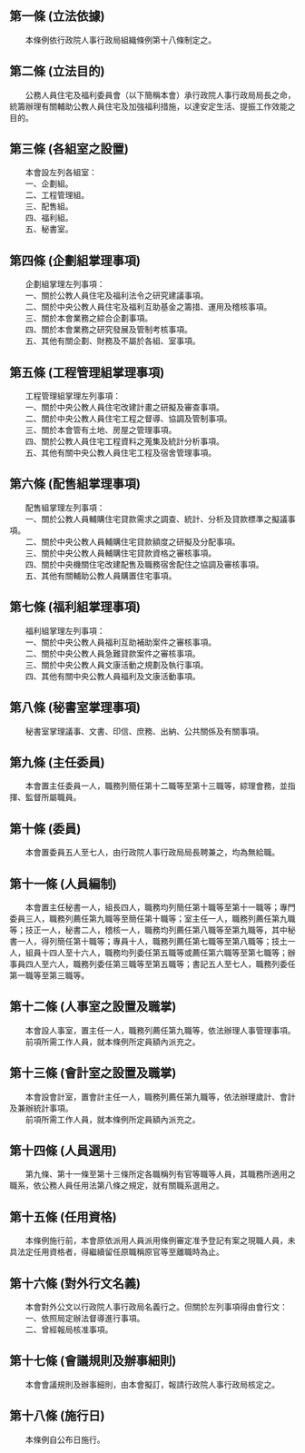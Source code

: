 第一條 (立法依據)
-----------------
　　本條例依行政院人事行政局組織條例第十八條制定之。  


第二條 (立法目的)
-----------------
　　公務人員住宅及福利委員會（以下簡稱本會）承行政院人事行政局局長之命，統籌辦理有關輔助公教人員住宅及加強福利措施，以達安定生活、提振工作效能之目的。  


第三條 (各組室之設置)
---------------------
　　本會設左列各組室：  
　　一、企劃組。  
　　二、工程管理組。  
　　三、配售組。  
　　四、福利組。  
　　五、秘書室。  


第四條 (企劃組掌理事項)
-----------------------
　　企劃組掌理左列事項：  
　　一、關於公教人員住宅及福利法令之研究建議事項。  
　　二、關於中央公教人員住宅及福利互助基金之籌措、運用及稽核事項。  
　　三、關於本會業務之綜合企劃事項。  
　　四、關於本會業務之研究發展及管制考核事項。  
　　五、其他有關企劃、財務及不屬於各組、室事項。  


第五條 (工程管理組掌理事項)
---------------------------
　　工程管理組掌理左列事項：  
　　一、關於中央公教人員住宅改建計畫之研擬及審查事項。  
　　二、關於中央公教人員住宅工程之督導、協調及管制事項。  
　　三、關於本會管有土地、房屋之管理事項。  
　　四、關於公教人員住宅工程資料之蒐集及統計分析事項。  
　　五、其他有關中央公教人員住宅工程及宿舍管理事項。  


第六條 (配售組掌理事項)
-----------------------
　　配售組掌理左列事項：  
　　一、關於公教人員輔購住宅貸款需求之調查、統計、分析及貸款標準之擬議事項。  
　　二、關於中央公教人員輔購住宅貸款額度之研擬及分配事項。  
　　三、關於中央公教人員輔購住宅貸款資格之審核事項。  
　　四、關於中央機關住宅改建配售及職務宿舍配住之協調及審核事項。  
　　五、其他有關輔助公教人員購置住宅事項。  


第七條 (福利組掌理事項)
-----------------------
　　福利組掌理左列事項：  
　　一、關於中央公教人員福利互助補助案件之審核事項。  
　　二、關於中央公教人員急難貸款案件之審核事項。  
　　三、關於中央公教人員文康活動之規劃及執行事項。  
　　四、其他有關中央公教人員福利及文康活動事項。  


第八條 (秘書室掌理事項)
-----------------------
　　秘書室掌理議事、文書、印信、庶務、出納、公共關係及有關事項。  


第九條 (主任委員)
-----------------
　　本會置主任委員一人，職務列簡任第十二職等至第十三職等，綜理會務，並指揮、監督所屬職員。  


第十條 (委員)
-------------
　　本會置委員五人至七人，由行政院人事行政局局長聘兼之，均為無給職。  


第十一條 (人員編制)
-------------------
　　本會置主任秘書一人，組長四人，職務均列簡任第十職等至第十一職等；專門委員三人，職務列薦任第九職等至簡任第十職等；室主任一人，職務列薦任第九職等；技正一人，秘書二人，稽核一人，職務均列薦任第八職等至第九職等，其中秘書一人，得列簡任第十職等；專員十人，職務列薦任第七職等至第八職等；技土一人，組員十四人至十六人，職務均列委任第五職等或薦任第六職等至第七職等；辦事員四人至六人，職務列委任第三職等至第五職等；書記五人至七人，職務列委任第一職等至第三職等。  


第十二條 (人事室之設置及職掌)
-----------------------------
　　本會設人事室，置主任一人，職務列薦任第九職等，依法辦理人事管理事項。  
　　前項所需工作人員，就本條例所定員額內派充之。  


第十三條 (會計室之設置及職掌)
-----------------------------
　　本會設會計室，置會計主任一人，職務列薦任第九職等，依法辦理歲計、會計及兼辦統計事項。  
　　前項所需工作人員，就本條例所定員額內派充之。  


第十四條 (人員選用)
-------------------
　　第九條、第十一條至第十三條所定各職稱列有官等職等人員，其職務所適用之職系，依公務人員任用法第八條之規定，就有關職系選用之。  


第十五條 (任用資格)
-------------------
　　本條例施行前，本會原依派用人員派用條例審定准予登記有案之現職人員，未具法定任用資格者，得繼續留任原職稱原官等至離職時為止。  


第十六條 (對外行文名義)
-----------------------
　　本會對外公文以行政院人事行政局名義行之。但關於左列事項得由會行文：  
　　一、依照局定辦法督導進行事項。  
　　二、曾經報局核准事項。  


第十七條 (會議規則及辦事細則)
-----------------------------
　　本會會議規則及辦事細則，由本會擬訂，報請行政院人事行政局核定之。  


第十八條 (施行日)
-----------------
　　本條例自公布日施行。